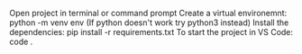 Open project in terminal or command prompt
Create a virtual environemnt: 
  python -m venv env (If python doesn't work try python3 instead)
Install the dependencies:
  pip install -r requirements.txt
To start the project in VS Code:
  code .

